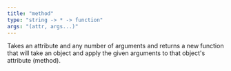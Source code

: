```yaml
---
title: "method"
type: "string -> * -> function"
args: "(attr, args...)"
---
```


Takes an attribute and any number of arguments and returns a new
function that will take an object and apply the given arguments to that
object's attribute (method).
